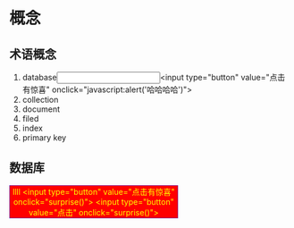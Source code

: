 <html>
 <style type="text/css">
    p{
      width:300px;
      color:yellow;
      background-color:red;
      border:dotted thin blue;
      text-align:center;
    }
  </style>
  <!-- js -->
  <script type="text/javascript">
        //声明一个函数(整个文档都可以使用)
        function surprise() {
            alert('恭喜你中了一百万')/*弹出框*/
        }
    </script>
</html>

# 概念
## 术语概念
1. database<span><input type="text"/></span><span><input type="button" value="点击有惊喜" οnclick="javascript:alert('哈哈哈哈')"></span>
2. collection
3. document
4. filed
5. index
6. primary key

## 数据库
llll
<input type="button" value="点击有惊喜" οnclick="surprise()"><!--调用函数-->
<input type="button" value="点击" οnclick="surprise()">


